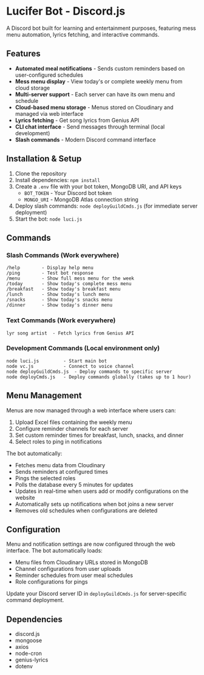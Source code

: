 # Lucifer Bot - Discord.js

A Discord bot built for learning and entertainment purposes, featuring mess menu automation, lyrics fetching, and interactive commands.

## Features

- **Automated meal notifications** - Sends custom reminders based on user-configured schedules
- **Mess menu display** - View today's or complete weekly menu from cloud storage
- **Multi-server support** - Each server can have its own menu and schedule
- **Cloud-based menu storage** - Menus stored on Cloudinary and managed via web interface
- **Lyrics fetching** - Get song lyrics from Genius API
- **CLI chat interface** - Send messages through terminal (local development)
- **Slash commands** - Modern Discord command interface

## Installation & Setup

1. Clone the repository
2. Install dependencies: `npm install`
3. Create a `.env` file with your bot token, MongoDB URI, and API keys
   - `BOT_TOKEN` - Your Discord bot token
   - `MONGO_URI` - MongoDB Atlas connection string
4. Deploy slash commands: `node deployGuildCmds.js` (for immediate server deployment)
5. Start the bot: `node luci.js`

## Commands

### Slash Commands (Work everywhere)

```
/help        - Display help menu
/ping        - Test bot response
/menu        - Show full mess menu for the week
/today       - Show today's complete mess menu
/breakfast   - Show today's breakfast menu
/lunch       - Show today's lunch menu
/snacks      - Show today's snacks menu
/dinner      - Show today's dinner menu
```

### Text Commands (Work everywhere)

```
lyr song artist  - Fetch lyrics from Genius API
```

### Development Commands (Local environment only)

```
node luci.js         - Start main bot
node vc.js           - Connect to voice channel
node deployGuildCmds.js  - Deploy commands to specific server
node deployCmds.js   - Deploy commands globally (takes up to 1 hour)
```

## Menu Management

Menus are now managed through a web interface where users can:
1. Upload Excel files containing the weekly menu
2. Configure reminder channels for each server
3. Set custom reminder times for breakfast, lunch, snacks, and dinner
4. Select roles to ping in notifications

The bot automatically:
- Fetches menu data from Cloudinary
- Sends reminders at configured times
- Pings the selected roles
- Polls the database every 5 minutes for updates
- Updates in real-time when users add or modify configurations on the website
- Automatically sets up notifications when bot joins a new server
- Removes old schedules when configurations are deleted

## Configuration

Menu and notification settings are now configured through the web interface. The bot automatically loads:
- Menu files from Cloudinary URLs stored in MongoDB
- Channel configurations from user uploads
- Reminder schedules from user meal schedules
- Role configurations for pings

Update your Discord server ID in `deployGuildCmds.js` for server-specific command deployment.

## Dependencies

- discord.js
- mongoose
- axios
- node-cron
- genius-lyrics
- dotenv
